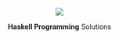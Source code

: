 <p align="center">
  <img src="https://wiki.haskell.org/wikistatic/haskellwiki_logo.png">
</p>
<p align="center">
  <b>Haskell Programming</b> Solutions
</p>
